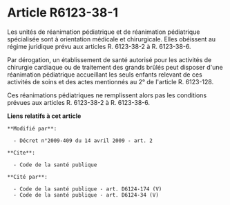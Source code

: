 # Article R6123-38-1

Les unités de réanimation pédiatrique et de réanimation pédiatrique spécialisée sont à orientation médicale et chirurgicale.
Elles obéissent au régime juridique prévu aux articles R. 6123-38-2 à R. 6123-38-6.

Par dérogation, un établissement de santé autorisé pour les activités de chirurgie cardiaque ou de traitement des grands
brûlés peut disposer d'une réanimation pédiatrique accueillant les seuls enfants relevant de ces activités de soins et des
actes mentionnés au 2° de l'article R. 6123-128.

Ces réanimations pédiatriques ne remplissent alors pas les conditions prévues aux articles R. 6123-38-2 à R. 6123-38-6.

**Liens relatifs à cet article**

	**Modifié par**:

	  - Décret n°2009-409 du 14 avril 2009 - art. 2

	**Cite**:

	  - Code de la santé publique

	**Cité par**:

	  - Code de la santé publique - art. D6124-174 (V)
	  - Code de la santé publique - art. D6124-34 (V)
